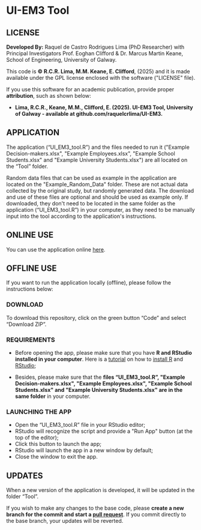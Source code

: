 # UI-EM3 Tool

## LICENSE

**Developed By:** Raquel de Castro Rodrigues Lima (PhD Researcher) with Principal Investigators Prof. Eoghan Clifford & Dr. Marcus Martin Keane, School of Engineering, University of Galway.

This code is **© R.C.R. Lima, M.M. Keane, E. Clifford**, (2025) and it is made available under the GPL license enclosed with the software ("LICENSE" file).

If you use this software for an academic publication, provide proper **attribution**, such as shown below:

* **Lima, R.C.R., Keane, M.M., Clifford, E. (2025). UI-EM3 Tool, University of Galway - available at github.com/raquelcrlima/UI-EM3.**

## APPLICATION

The application (“UI_EM3_tool.R”) and the files needed to run it ("Example Decision-makers.xlsx", "Example Employees.xlsx", "Example School Students.xlsx" and "Example University Students.xlsx") are all located on the “Tool” folder.

Random data files that can be used as example in the application are located on the "Example_Random_Data" folder. These are not actual data collected by the original study, but randomly generated data. The download and use of these files are optional and should be used as example only. If downloaded, they don't need to be located in the same folder as the application (“UI_EM3_tool.R”) in your computer, as they need to be manually input into the tool according to the application's instructions.

## ONLINE USE

You can use the application online [here](https://raquellima.shinyapps.io/UI-EM3/).

## OFFLINE USE

If you want to run the application locally (offline), please follow the instructions below:

### DOWNLOAD

To download this repository, click on the green button “Code” and select “Download ZIP”.

### REQUIREMENTS

* Before opening the app, please make sure that you have **R and RStudio installed in your computer**. Here is a [tutorial](https://learnr-examples.shinyapps.io/ex-setup-r/) on how to [install R](https://cran.r-project.org/) and [RStudio](https://rstudio.com/products/rstudio/download/);

* Besides, please make sure that the **files “UI_EM3_tool.R”, "Example Decision-makers.xlsx", "Example Employees.xlsx", "Example School Students.xlsx" and "Example University Students.xlsx" are in the same folder** in your computer.

### LAUNCHING THE APP

* Open the “UI_EM3_tool.R” file in your RStudio editor;
* RStudio will recognize the script and provide a "Run App" button (at the top of the editor);
* Click this button to launch the app;
* RStudio will launch the app in a new window by default;
* Close the window to exit the app.

## UPDATES

When a new version of the application is developed, it will be updated in the folder “Tool”.

If you wish to make any changes to the base code, please **create a new branch for the commit and start a [pull request](https://opensource.com/article/19/7/create-pull-request-github)**. If you commit directly to the base branch, your updates will be reverted.
